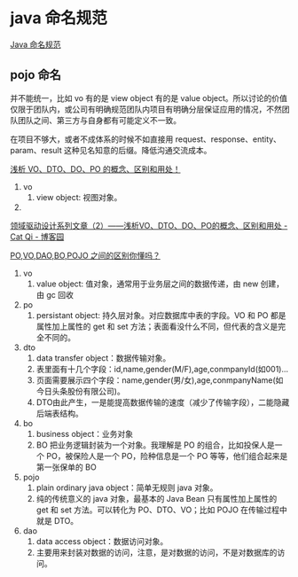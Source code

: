 # java 命名规范

[Java 命名规范](https://mp.weixin.qq.com/s/DMPfd_F1bHLT87mIlA4r5w)
## pojo 命名

并不能统一，比如 vo 有的是 view object 有的是 value object。所以讨论的价值仅限于团队内，或公司有明确规范团队内项目有明确分层保证应用的情况，不然团队团队之间、第三方与自身都有可能定义不一致。

在项目不够大，或者不成体系的时候不如直接用 request、response、entity、param、result 这种见名知意的后缀。降低沟通交流成本。

[浅析 VO、DTO、DO、PO 的概念、区别和用处！](https://mp.weixin.qq.com/s?__biz=MzU0OTk3ODQ3Ng==&mid=2247487387&idx=1&sn=f2b201590eeea936008031b1b19558dd)
1. vo
	1. view object: 视图对象。
2. 



[领域驱动设计系列文章（2）——浅析VO、DTO、DO、PO的概念、区别和用处 - Cat Qi - 博客园](https://www.cnblogs.com/qixuejia/p/4390086.html)

[PO,VO,DAO,BO,POJO 之间的区别你懂吗？](https://mp.weixin.qq.com/s/Iqe9CAnYB_9mjY6kqwE7rA)
1. vo 
	1. value object: 值对象，通常用于业务层之间的数据传递，由 new 创建，由 gc 回收
2. po
	1. persistant object: 持久层对象。对应数据库中表的字段。VO 和 PO 都是属性加上属性的 get 和 set 方法；表面看没什么不同，但代表的含义是完全不同的。
3. dto
	1. data transfer object：数据传输对象。
	2. 表里面有十几个字段：id,name,gender(M/F),age,conmpanyId(如001)...
	3. 页面需要展示四个字段：name,gender(男/女),age,conmpanyName(如今日头条股份有限公司)。
	4. DTO由此产生，一是能提高数据传输的速度（减少了传输字段），二能隐藏后端表结构。
4. bo
	1. business object：业务对象
	2. BO 把业务逻辑封装为一个对象。我理解是 PO 的组合，比如投保人是一个 PO，被保险人是一个 PO，险种信息是一个 PO 等等，他们组合起来是第一张保单的 BO
5. pojo
	1. plain ordinary java object：简单无规则 java 对象。
	2. 纯的传统意义的 java 对象，最基本的 Java Bean 只有属性加上属性的 get 和 set 方法。可以转化为 PO、DTO、VO；比如 POJO 在传输过程中就是 DTO。
6. dao
	1. data access object：数据访问对象。
	2. 主要用来封装对数据的访问，注意，是对数据的访问，不是对数据库的访问。